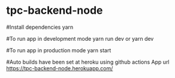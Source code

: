 # tpc-backend-node 

#Install dependencies
yarn

#To run app  in development mode
yarn run dev or yarn dev

#To run app in production mode
yarn start

#Auto builds have been set at heroku using github actions
App url https://tpc-backend-node.herokuapp.com/

